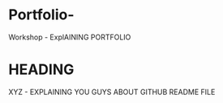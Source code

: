 # Portfolio-
Workshop  - ExplAINING PORTFOLIO
# HEADING 

XYZ - EXPLAINING YOU GUYS ABOUT GITHUB README FILE 
